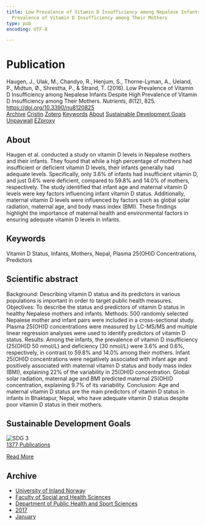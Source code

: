 ```yaml
---
title: Low Prevalence of Vitamin D Insufficiency among Nepalese Infants Despite High
  Prevalence of Vitamin D Insufficiency among Their Mothers
type: pub
encoding: UTF-8

---
```

<h1>Publication</h1>
<article id="csl-bib-container-FCCRQ2PZ" class="csl-bib-container">
  <div class="csl-bib-body"> <div class="csl-entry">Haugen, J., Ulak, M., Chandyo, R., Henjum, S., Thorne-Lyman, A., Ueland, P., Midtun, Ø., Shrestha, P., &#38; Strand, T. (2016). Low Prevalence of Vitamin D Insufficiency among Nepalese Infants Despite High Prevalence of Vitamin D Insufficiency among Their Mothers. <i>Nutrients</i>, <i>8</i>(12), 825. <a href="https://doi.org/10.3390/nu8120825">https://doi.org/10.3390/nu8120825</a></div> </div>
  <div class="csl-bib-buttons">
    <a href="#taxonomy-article-FCCRQ2PZ" alt="archive" class="csl-bib-button">Archive</a>
    <a href="https://app.cristin.no/results/show.jsf?id=1430582" alt="Cristin" class="csl-bib-button">Cristin</a>
    <a href="http://zotero.org/groups/5881554/items/FCCRQ2PZ" alt="Zotero" class="csl-bib-button">Zotero</a>
    <a href="#keywords-article-FCCRQ2PZ" alt="keywords" class="csl-bib-button">Keywords</a>
    <a href="#about-article-FCCRQ2PZ" alt="about_pub" class="csl-bib-button">About</a>
    <a href="#sdg-article-FCCRQ2PZ" alt="sdg" class="csl-bib-button">Sustainable Development Goals</a>
    <a href="https://www.mdpi.com/2072-6643/8/12/825/pdf?version=1482284975" alt="Unpaywall" class="csl-bib-button">Unpaywall</a>
    <a href="https://www.mdpi.com/2072-6643/8/12/825/pdf?version=1482284975" alt="EZproxy" class="csl-bib-button">EZproxy</a>
  </div>
  <div id="csl-bib-meta-container-FCCRQ2PZ"></div>
</article>
<div id="csl-bib-meta-FCCRQ2PZ" class="csl-bib-meta">
  <article id="about-article-FCCRQ2PZ" class="about_pub-article">
    <h1>About</h1>
    Haugen et al. conducted a study on vitamin D levels in Nepalese mothers and their infants. They found that while a high percentage of mothers had insufficient or deficient vitamin D levels, their infants generally had adequate levels. Specifically, only 3.6% of infants had insufficient vitamin D, and just 0.6% were deficient, compared to 59.8% and 14.0% of mothers, respectively. The study identified that infant age and maternal vitamin D levels were key factors influencing infant vitamin D status. Additionally, maternal vitamin D levels were influenced by factors such as global solar radiation, maternal age, and body mass index (BMI). These findings highlight the importance of maternal health and environmental factors in ensuring adequate vitamin D levels in infants.
  </article>
  <article id="keywords-article-FCCRQ2PZ" class="keywords-article">
    <h1>Keywords</h1>
    Vitamin D Status, Infants, Mothers, Nepal, Plasma 25(OH)D Concentrations, Predictors
  </article>
  <article id="abstract-article-FCCRQ2PZ" class="abstract-article">
    <h1>Scientific abstract</h1>
    Background: Describing vitamin D status and its predictors in various populations is important in order to target public health measures. Objectives: To describe the status and predictors of vitamin D status in healthy Nepalese mothers and infants. Methods: 500 randomly selected Nepalese mother and infant pairs were included in a cross-sectional study. Plasma 25(OH)D concentrations were measured by LC-MS/MS and multiple linear regression analyses were used to identify predictors of vitamin D status. Results: Among the infants, the prevalence of vitamin D insufficiency (25(OH)D 50 nmol/L) and deficiency (30 nmol/L) were 3.6% and 0.6%, respectively, in contrast to 59.8% and 14.0% among their mothers. Infant 25(OH)D concentrations were negatively associated with infant age and positively associated with maternal vitamin D status and body mass index (BMI), explaining 22% of the variability in 25(OH)D concentration. Global solar radiation, maternal age and BMI predicted maternal 25(OH)D concentration, explaining 9.7% of its variability. Conclusion: Age and maternal vitamin D status are the main predictors of vitamin D status in infants in Bhaktapur, Nepal, who have adequate vitamin D status despite poor vitamin D status in their mothers.
  </article>
  <article id="sdg-article-FCCRQ2PZ" class="sdg-article">
    <h1>Sustainable Development Goals</h1>
    <div class="sdg-container"><div id="sdg3" class="sdg">
        <img src="{{< params subfolder >}}images/sdg/sdg03_en.png" class="image" alt="SDG 3">
        <div class="sdg-overlay">
          <a href="{{< params subfolder >}}en/archive/?sdg=3#archive" class="sdg-publication-count"><span>1377</span> Publications</a>
          <p><a href="https://sdgs.un.org/goals/goal3" class="sdg-read-more">Read More</a></p>
        </div>
      </div></div>
  </article>
  <article id="taxonomy-article-FCCRQ2PZ" class="taxonomy-article">
    <h1>Archive</h1>
    <ul>
      <li><a href="{{< params subfolder >}}en/archive/?key=3DCRN523">University of Inland Norway</a></li>
      <li><a href="{{< params subfolder >}}en/archive/?key=IDKFS3MX">Faculty of Social and Health Sciences</a></li>
      <li><a href="{{< params subfolder >}}en/archive/?key=FJXE3Z8X">Department of Public Health and Sport Sciences</a></li>
      <li><a href="{{< params subfolder >}}en/archive/?key=Y3QE4BPW">2017</a></li>
      <li><a href="{{< params subfolder >}}en/archive/?key=CQJN3BNH">January</a></li>
    </ul>
  </article>
</div>
